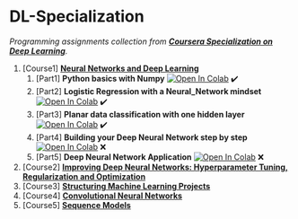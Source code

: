 # DL-Specialization

_Programming assignments collection from [**Coursera Specialization on Deep Learning**](https://www.coursera.org/specializations/deep-learning)._

1. [Course1] [**Neural Networks and Deep Learning**](https://www.coursera.org/learn/neural-networks-deep-learning)
    1. [Part1] **Python basics with Numpy** [![Open In Colab](https://colab.research.google.com/assets/colab-badge.svg)](https://colab.research.google.com/github/damianiRiccardo90/DL-Specialization/blob/master/C1-Neural_Networks_and_Deep_Learning/W2-Neural_Networks_Basics/Python_Basics_With_Numpy_v3a.ipynb) :heavy_check_mark:
    2. [Part2] **Logistic Regression with a Neural_Network mindset** [![Open In Colab](https://colab.research.google.com/assets/colab-badge.svg)](https://colab.research.google.com/github/damianiRiccardo90/DL-Specialization/blob/master/C1-Neural_Networks_and_Deep_Learning/W2-Neural_Networks_Basics/Logistic_Regression_with_a_Neural_Network_mindset_v6a.ipynb) :heavy_check_mark:
    3. [Part3] **Planar data classification with one hidden layer** [![Open In Colab](https://colab.research.google.com/assets/colab-badge.svg)](https://colab.research.google.com/github/damianiRiccardo90/DL-Specialization/blob/master/C1-Neural_Networks_and_Deep_Learning/W3-Shallow_Neural_Networks/Planar_data_classification_with_onehidden_layer_v6c.ipynb) :heavy_check_mark:
    4. [Part4] **Building your Deep Neural Network step by step** [![Open In Colab](https://colab.research.google.com/assets/colab-badge.svg)](https://colab.research.google.com/github/damianiRiccardo90/DL-Specialization/blob/master/C1-Neural_Networks_and_Deep_Learning/W4-Deep_Neural_Networks/Building_your_Deep_Neural_Network_Step_by_Step_v8a.ipynb) :x:
    5. [Part5] **Deep Neural Network Application** [![Open In Colab](https://colab.research.google.com/assets/colab-badge.svg)](https://colab.research.google.com/github/damianiRiccardo90/DL-Specialization/blob/master/C1-Neural_Networks_and_Deep_Learning/W4-Deep_Neural_Networks/Deep_Neural_Network_Application_v8.ipynb) :x:
2. [Course2] [**Improving Deep Neural Networks: Hyperparameter Tuning, Regularization and Optimization**](https://www.coursera.org/learn/deep-neural-network)
3. [Course3] [**Structuring Machine Learning Projects**](https://www.coursera.org/learn/machine-learning-projects)
4. [Course4] [**Convolutional Neural Networks**](https://www.coursera.org/learn/convolutional-neural-networks)
5. [Course5] [**Sequence Models**](https://www.coursera.org/learn/nlp-sequence-models)

